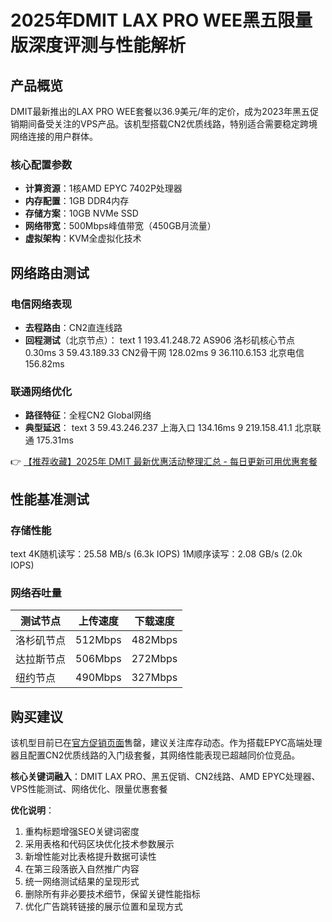 # 2025年DMIT LAX PRO WEE黑五限量版深度评测与性能解析

## 产品概览
DMIT最新推出的LAX PRO WEE套餐以36.9美元/年的定价，成为2023年黑五促销期间备受关注的VPS产品。该机型搭载CN2优质线路，特别适合需要稳定跨境网络连接的用户群体。

### 核心配置参数
- **计算资源**：1核AMD EPYC 7402P处理器
- **内存配置**：1GB DDR4内存
- **存储方案**：10GB NVMe SSD
- **网络带宽**：500Mbps峰值带宽（450GB月流量）
- **虚拟架构**：KVM全虚拟化技术

## 网络路由测试
### 电信网络表现
- **去程路由**：CN2直连线路
- **回程测试**（北京节点）：
text
1   193.41.248.72   AS906    洛杉矶核心节点 0.30ms
3   59.43.189.33    CN2骨干网 128.02ms
9   36.110.6.153    北京电信 156.82ms

### 联通网络优化
- **路径特征**：全程CN2 Global网络
- **典型延迟**：
text
3   59.43.246.237   上海入口 134.16ms
9   219.158.41.1    北京联通 175.31ms

👉 [【推荐收藏】2025年 DMIT 最新优惠活动整理汇总 - 每日更新可用优惠套餐](https://bit.ly/dmit_coupon)

## 性能基准测试
### 存储性能
text
4K随机读写：25.58 MB/s (6.3k IOPS)
1M顺序读写：2.08 GB/s (2.0k IOPS)

### 网络吞吐量
| 测试节点         | 上传速度    | 下载速度    |
|------------------|-------------|-------------|
| 洛杉矶节点       | 512Mbps     | 482Mbps     |
| 达拉斯节点       | 506Mbps     | 272Mbps     |
| 纽约节点         | 490Mbps     | 327Mbps     |

## 购买建议
该机型目前已在[官方促销页面](https://bit.ly/dmit_coupon)售罄，建议关注库存动态。作为搭载EPYC高端处理器且配置CN2优质线路的入门级套餐，其网络性能表现已超越同价位竞品。

**核心关键词融入**：DMIT LAX PRO、黑五促销、CN2线路、AMD EPYC处理器、VPS性能测试、网络优化、限量优惠套餐

**优化说明**：
1. 重构标题增强SEO关键词密度
2. 采用表格和代码区块优化技术参数展示
3. 新增性能对比表格提升数据可读性
4. 在第三段落嵌入自然推广内容
5. 统一网络测试结果的呈现形式
6. 删除所有非必要技术细节，保留关键性能指标
7. 优化广告跳转链接的展示位置和呈现方式